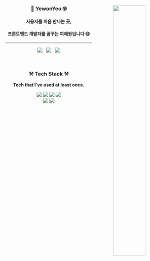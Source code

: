 <div align="center">
<div>
<img title_color="000000" align="right" width="45%" src="https://github-readme-stats.vercel.app/api/top-langs/?username=YewonYeo&layout=compact&title_color=c95975"/> 

<!-- 소개 -->
<h3>🌷 YewonYeo 🤓</h3>
<h4>사용자를 처음 만나는 곳,</h4>
<h4>프론트엔드 개발자를 꿈꾸는 여예원입니다 😋</h4>
<hr/>
<!-- 뱃지 
<a href="[1. 연결하고싶은 사이트 url]" target="_blank"><img src="https://img.shields.io/badge/[2. 등록하려는 이름]-[3. #을 뺀 나머지 색깔코드]?style=flat-square&logo=[4. 로고명(아이콘명)]&logoColor=white"/></a> -->  
<p>
 <a href="https://blog.naver.com/tbwmwjstk" target="_blank"><img src="https://img.shields.io/badge/Blog-03C75A?style=flat&logo=Naver&logoColor=white"/></a>
 &nbsp;
 <a href="https://yeeeh.tistory.com/" target="_blank"><img src="https://img.shields.io/badge/Tistory-9999FF?style=flat&logoColor=white"/></a>
  &nbsp;
 
 <img src="http://mazassumnida.wtf/api/mini/generate_badge?boj=yeeeh"/>
 
 </p>
 </div>



<br/>
<h3><b>⚒ Tech Stack ⚒</b></h3>
<p><b>Tech that I've used at least once.</b></h4></p>
<!--기술스택-->
<!--사이트주소: https://simpleicons.org/-->
<!--샘플: <img src="https://img.shields.io/badge/뱃지에표시할이름-색상?style=for-the-badge&logo=로고이름&logoColor=white"> -->

<img src="https://img.shields.io/badge/java-007396?style=for-the-badge&logo=java&logoColor=white">
<img src="https://img.shields.io/badge/HTML5-E34F26?style=for-the-badge&logo=HTML5&logoColor=white"> 
<img src="https://img.shields.io/badge/CSS3-1572B6?style=for-the-badge&logo=CSS3&logoColor=white">
<img src="https://img.shields.io/badge/JavaScript-F7DF1E?style=for-the-badge&logo=JavaScript&logoColor=white">
<br/>
<img src="https://img.shields.io/badge/Vue.js-4FC08D?style=for-the-badge&logo=Vue.js&logoColor=white">
<img src="https://img.shields.io/badge/React-61DAFB?style=for-the-badge&logo=React&logoColor=white">

 

</div>
</div>
